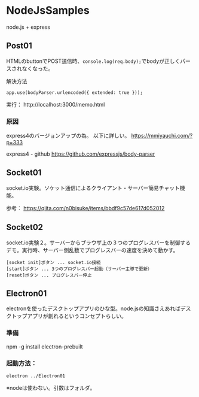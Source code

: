 # NodeJsSamples
node.js + express

## Post01
HTMLのbuttonでPOST送信時、```console.log(req.body);```でbodyが正しくパースされなくなった。

解決方法
```
app.use(bodyParser.urlencoded({ extended: true }));
```

実行：
http://localhost:3000/memo.html

### 原因
express4のバージョンアップの為。
以下に詳しい。
https://mmiyauchi.com/?p=333

express4 - github
https://github.com/expressjs/body-parser

## Socket01
socket.io実験。ソケット通信によるクライアント・サーバー簡易チャット機能。

参考：
https://qiita.com/n0bisuke/items/bbdf9c57de617d052012

## Socket02
socket.io実験２。サーバーからブラウザ上の３つのプログレスバーを制御するデモ。実行時、サーバー側乱数でプログレスバーの速度を決めて動かす。

```
[socket init]ボタン ... socket.io接続
[start]ボタン ... 3つのプログレスバー起動（サーバー主導で更新）
[reset]ボタン ... プログレスバー停止
```

## Electron01
electronを使ったデスクトップアプリのひな型。node.jsの知識さえあればデスクトップアプリが創れるというコンセプトらしい。

### 準備
npm -g install electron-prebuilt

### 起動方法：
```
electron ../Electron01
```
※nodeは使わない。引数はフォルダ。
